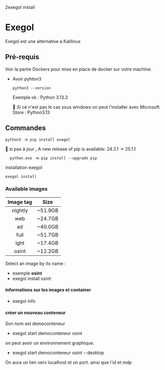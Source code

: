 2exegol install
# Exegol 
Exegol est une alternative a Kalilinux

## Pré-requis
Voir la partie Dockers pour mise en place de docker sur votre machine.
- Avoir pyhton3

      python3 --version
  
  Exemple ok : Python 3.13.3

  🚩 Si ce n'est pas le cas sous windows on peut l'installer avec Microsoft Store : Python3.13


## Commandes
    python3 -m pip install exegol


🚩 si pas à jour ,  A new release of pip is available: 24.3.1 -> 25.1.1

      python.exe -m pip install --upgrade pip


installation exegol

    exegol install

### Available images

|    Image tag    |   Size |
 |:-:    |:-:    |
| nightly | ~51.9GB |
| web |  ~24.7GB |
| ad |  ~40.0GB |
|  full | ~51.7GB | 
|  ight | ~17.4GB |
|   osint | ~12.2GB |

Select an image by its name : 
- exemple **osint**
- exegol install osint

#### informations sur les images et container 
- exegol info

#### créer un nouveau conteneur
Son nom est democonteneur

- exegol start democonteneur osint

on peut avoir un environnement graphique. 

- exegol start democonteneur osint --desktop

On aura un lien vers localhost et un port. ainsi que l'id et mdp